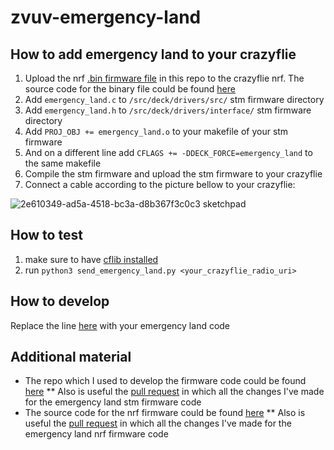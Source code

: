 # zvuv-emergency-land

## How to add emergency land to your crazyflie

1. Upload the nrf [.bin firmware file](https://github.com/M-R-VulcaN/zvuv-emergency-land/blob/da50aae5750fa001568360d4338a2dd59cbd8c20/crazyflie2_nrf_emergency_land.bin) in this repo to the crazyflie nrf. The source code for the binary file could be found [here](https://github.com/M-R-VulcaN/crazyflie2-nrf-firmware-emergency-land)
2. Add  `emergency_land.c` to `/src/deck/drivers/src/` stm firmware directory
3. Add `emergency_land.h` to `/src/deck/drivers/interface/` stm firmware  directory
4. Add `PROJ_OBJ += emergency_land.o` to your makefile of your stm firmware 
5. And on a different line add `CFLAGS += -DDECK_FORCE=emergency_land` to the same makefile
6. Compile the stm firmware and upload the stm firmware to your crazyflie
7. Connect a cable according to the picture bellow to your crazyflie:

![2e610349-ad5a-4518-bc3a-d8b367f3c0c3 sketchpad](https://user-images.githubusercontent.com/32649570/137743141-7023c0a7-36a4-4f78-a0c2-aa69b199ec89.png)

## How to test 
1. make sure to have [cflib installed](https://github.com/bitcraze/crazyflie-lib-python/blob/master/docs/installation/install.md)
2. run `python3 send_emergency_land.py <your_crazyflie_radio_uri>`

## How to develop
Replace the line [here](https://github.com/M-R-VulcaN/zvuv-emergency-land/blob/30e61b90e58d7636af3be6a932981955d58d3d73/emergency_land.c#L48) with your emergency land code

## Additional material

* The repo which I used to develop the firmware code could be found [here](https://github.com/M-R-VulcaN/crazyflie-firmware-emergency-land/)
** Also is useful the [pull request](https://github.com/M-R-VulcaN/crazyflie2-nrf-firmware-emergency-land/pull/1/files) in which all the changes I've made for the emergency land stm firmware code
* The source code for the nrf firmware could be found [here](https://github.com/M-R-VulcaN/crazyflie2-nrf-firmware-emergency-land) 
**  Also is useful the [pull request](https://github.com/M-R-VulcaN/crazyflie2-nrf-firmware-emergency-land/pull/1/files) in which all the changes I've made for the emergency land nrf firmware code
